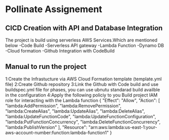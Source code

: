 # Pollinate Assignement
## CICD Creation with API and Database Integration
The project is build using serverless AWS Services.Which are mentioned below
-Code Build
-Serverless API gateway
-Lambda Function
-Dynamo DB
-Cloud formation
-Github Integration with CodeBuild


## Manual to run the project
1:Create the Infrastucture via AWS Cloud Formation template (template.yml file)
2:Create Github repository 
3:Link the Github with Code build and use buildspec.yml file for phases, you can use ubnutu standarad build availble in the configuration
4:Apply the following policiy to you Build project IAM role for interacting with the Lambda function
{
    "Effect": "Allow",
    "Action": [
        "lambda:AddPermission",
        "lambda:RemovePermission",
        "lambda:CreateAlias",
        "lambda:UpdateAlias",
        "lambda:DeleteAlias",
        "lambda:UpdateFunctionCode",
        "lambda:UpdateFunctionConfiguration",
        "lambda:PutFunctionConcurrency",
        "lambda:DeleteFunctionConcurrency",
        "lambda:PublishVersion"
    ],
    "Resource": "arn:aws:lambda:us-east-1:your-aws-account-number:function:lambda-function1"
}
###
